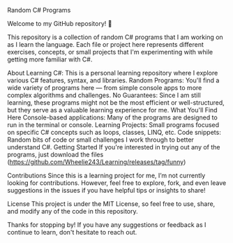 Random C# Programs

Welcome to my GitHub repository! 🎉

This repository is a collection of random C# programs that I am working on as I learn the language. Each file or project here represents different exercises, concepts, or small projects that I'm experimenting with while getting more familiar with C#.

About
Learning C#: This is a personal learning repository where I explore various C# features, syntax, and libraries.
Random Programs: You'll find a wide variety of programs here — from simple console apps to more complex algorithms and challenges.
No Guarantees: Since I am still learning, these programs might not be the most efficient or well-structured, but they serve as a valuable learning experience for me.
What You'll Find Here
Console-based applications: Many of the programs are designed to run in the terminal or console.
Learning Projects: Small programs focused on specific C# concepts such as loops, classes, LINQ, etc.
Code snippets: Random bits of code or small challenges I work through to better understand C#.
Getting Started
If you're interested in trying out any of the programs, just download the files (https://github.com/Wheelie243/Learning/releases/tag/funny)

Contributions
Since this is a learning project for me, I’m not currently looking for contributions. However, feel free to explore, fork, and even leave suggestions in the issues if you have helpful tips or insights to share!

License
This project is under the MIT License, so feel free to use, share, and modify any of the code in this repository.

Thanks for stopping by! If you have any suggestions or feedback as I continue to learn, don't hesitate to reach out.
